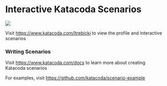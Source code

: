 # Interactive Katacoda Scenarios

[![](http://shields.katacoda.com/katacoda/ltrebicki/count.svg)](https://www.katacoda.com/ltrebicki "Get your profile on Katacoda.com")

Visit https://www.katacoda.com/ltrebicki to view the profile and interactive scenarios

### Writing Scenarios
Visit https://www.katacoda.com/docs to learn more about creating Katacoda scenarios

For examples, visit https://github.com/katacoda/scenario-example
